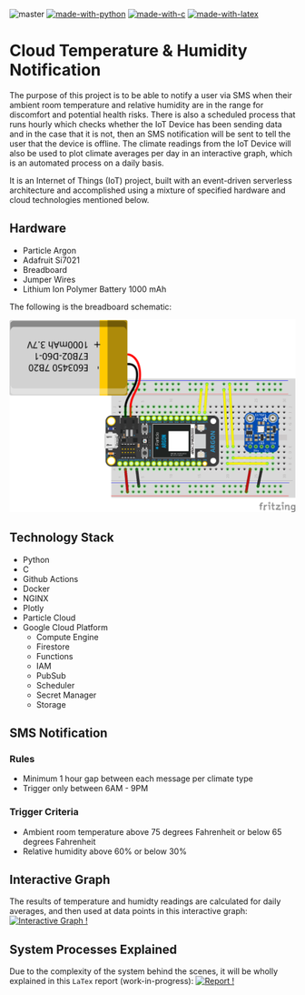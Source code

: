 ![master](https://github.com/lxiong1/cloud-temperature-humidity-system/workflows/master/badge.svg) [![made-with-python](https://img.shields.io/badge/Made%20with-Python-1f425f.svg)](https://www.python.org/) [![made-with-c](https://img.shields.io/badge/Made%20with-C-1f425f.svg)](https://en.cppreference.com/w/) [![made-with-latex](https://img.shields.io/badge/Made%20with-LaTeX-1f425f.svg)](https://www.latex-project.org/)

# Cloud Temperature & Humidity Notification

The purpose of this project is to be able to notify a user via SMS when their ambient room temperature and relative humidity are in the range for discomfort and potential health risks. There is also a scheduled process that runs hourly which checks whether the IoT Device has been sending data and in the case that it is not, then an SMS notification will be sent to tell the user that the device is offline. The climate readings from the IoT Device will also be used to plot climate averages per day in an interactive graph, which is an automated process on a daily basis.

It is an Internet of Things (IoT) project, built with an event-driven serverless architecture and accomplished using a mixture of specified hardware and cloud technologies mentioned below.

## Hardware
- Particle Argon
- Adafruit Si7021
- Breadboard
- Jumper Wires
- Lithium Ion Polymer Battery 1000 mAh

The following is the breadboard schematic:

![Breadboard Schematic](./latex/images/breadboard-schematic.png)

## Technology Stack
- Python
- C
- Github Actions
- Docker
- NGINX
- Plotly
- Particle Cloud
- Google Cloud Platform
    - Compute Engine
    - Firestore
    - Functions
    - IAM
    - PubSub
    - Scheduler
    - Secret Manager
    - Storage

## SMS Notification
### Rules
- Minimum 1 hour gap between each message per climate type
- Trigger only between 6AM - 9PM
### Trigger Criteria
- Ambient room temperature above 75 degrees Fahrenheit or below 65 degrees Fahrenheit
- Relative humidity above 60% or below 30%

## Interactive Graph
The results of temperature and humidty readings are calculated for daily averages, and then used at data points in this interactive graph: [![Interactive Graph !](https://img.shields.io/badge/Interactive%20Graph-1abc9c.svg)](http://35.238.110.48:8080)

## System Processes Explained
Due to the complexity of the system behind the scenes, it will be wholly explained in this `LaTex` report (work-in-progress): [![Report !](https://img.shields.io/badge/Report-1abc9c.svg)](/latex/cloud-temperature-humidity-notification.pdf)
